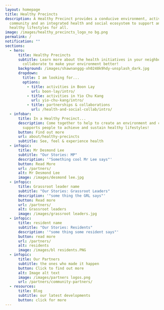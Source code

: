 ```yaml
---
layout: homepage
title: Healthy Precincts
description: A Healthy Precinct provides a conducive environment, activated
  community and an integrated health and social ecosystem to support and sustain
  healthy lifestyles for all.
image: /images/healthy_precincts_logo_no bg.png
permalink: /
notification: ""
sections:
  - hero:
      title: Healthy Precincts
      subtitle: Learn more about the health initiatives in your neighborhood, or
        collaborate to make your environment better!
      background: /images/shawnanggg-xh0248k9hdy-unsplash_dark.jpg
      dropdown:
        title: I am looking for...
        options:
          - title: activities in Boon Lay
            url: boon-lay/intro/
          - title: activities in Yio Chu Kang
            url: yio-chu-kang/intro/
          - title: partnerships & collaborations
            url: /health-and-social-collab/intro/
  - infobar:
      title: In a Healthy Precinct...
      description: Come together to help to create an environment and culture that
        supports people to achieve and sustain healthy lifestyles!
      button: Find out more
      url: about/healthy-precincts
      subtitle: See, feel & experience health
  - infopic:
      title: Mr Desmond Lee
      subtitle: "Our Stories: MP"
      description: '"Something cool Mr Lee says"'
      button: Read More
      url: /partners/
      alt: Mr Desmond Lee
      image: /images/desmond lee.jpg
  - infopic:
      title: Grassroot leader name
      subtitle: "Our Stories: Grassroot Leaders"
      description: '"some thing the GRL says"'
      button: Read more
      url: /partners/
      alt: Grassroot leaders
      image: /images/grassroot leaders.jpg
  - infopic:
      title: resident name
      subtitle: "Our Stories: Residents"
      description: '"some thing some resident says"'
      button: read more
      url: /partners/
      alt: residents
      image: /images/bl residents.PNG
  - infopic:
      title: Our Partners
      subtitle: the ones who made it happen
      button: Click to find out more
      alt: Image alt text
      image: /images/partners logos.png
      url: /partners/community-partners/
  - resources:
      title: Blog
      subtitle: our latest developments
      button: click for more
---
```

